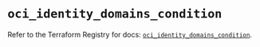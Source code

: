 # `oci_identity_domains_condition`

Refer to the Terraform Registry for docs: [`oci_identity_domains_condition`](https://registry.terraform.io/providers/hashicorp/oci/7.19.0/docs/resources/identity_domains_condition).
